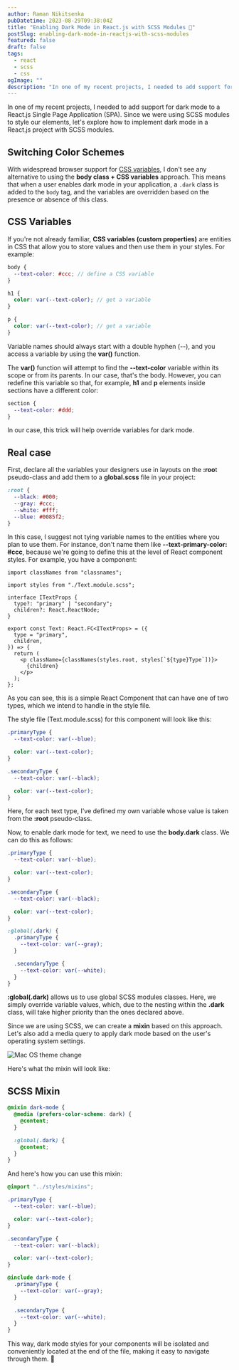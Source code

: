 ```yaml
---
author: Raman Nikitsenka
pubDatetime: 2023-08-29T09:38:04Z
title: "Enabling Dark Mode in React.js with SCSS Modules 🌙"
postSlug: enabling-dark-mode-in-reactjs-with-scss-modules
featured: false
draft: false
tags:
  - react
  - scss
  - css
ogImage: ""
description: "In one of my recent projects, I needed to add support for dark mode to a React.js Single Page Application (SPA). Since we were using SCSS modules to style our elements, let's explore how to implement dark mode in a React.js project with SCSS modules."
---
```


In one of my recent projects, I needed to add support for dark mode to a React.js Single Page Application (SPA). Since we were using SCSS modules to style our elements, let's explore how to implement dark mode in a React.js project with SCSS modules.

## Switching Color Schemes

With widespread browser support for [CSS variables](https://caniuse.com/css-variables), I don't see any alternative to using the **body class + CSS variables** approach. This means that when a user enables dark mode in your application, a `.dark` class is added to the `body` tag, and the variables are overridden based on the presence or absence of this class.

## CSS Variables

If you're not already familiar, **CSS variables (custom properties)** are entities in CSS that allow you to store values and then use them in your styles. For example:

```scss
body {
  --text-color: #ccc; // define a CSS variable
}

h1 {
  color: var(--text-color); // get a variable
}

p {
  color: var(--text-color); // get a variable
}
```

Variable names should always start with a double hyphen (--), and you access a variable by using the **var()** function.

The **var()** function will attempt to find the **--text-color** variable within its scope or from its parents. In our case, that's the body. However, you can redefine this variable so that, for example, **h1** and **p** elements inside sections have a different color:

```scss
section {
  --text-color: #ddd;
}
```

In our case, this trick will help override variables for dark mode.

## Real case

First, declare all the variables your designers use in layouts on the **:roo**t pseudo-class and add them to a **global.scss** file in your project:

```scss
:root {
  --black: #000;
  --gray: #ccc;
  --white: #fff;
  --blue: #0085f2;
}
```

In this case, I suggest not tying variable names to the entities where you plan to use them. For instance, don't name them like **--text-primary-color: #ccc**, because we're going to define this at the level of React component styles. For example, you have a <Text/> component:

```tsx
import classNames from "classnames";

import styles from "./Text.module.scss";

interface ITextProps {
  type?: "primary" | "secondary";
  children?: React.ReactNode;
}

export const Text: React.FC<ITextProps> = ({
  type = "primary",
  children,
}) => {
  return (
    <p className={classNames(styles.root, styles[`${type}Type`])}>
      {children}
    </p>
  );
};
```

As you can see, this is a simple React Component that can have one of two types, which we intend to handle in the style file.

The style file (Text.module.scss) for this component will look like this:

```scss
.primaryType {
  --text-color: var(--blue);

  color: var(--text-color);
}

.secondaryType {
  --text-color: var(--black);

  color: var(--text-color);
}
```

Here, for each text type, I've defined my own variable whose value is taken from the **:root** pseudo-class.

Now, to enable dark mode for text, we need to use the **body.dark** class. We can do this as follows:

```scss
.primaryType {
  --text-color: var(--blue);

  color: var(--text-color);
}

.secondaryType {
  --text-color: var(--black);

  color: var(--text-color);
}

:global(.dark) {
  .primaryType {
    --text-color: var(--gray);
  }

  .secondaryType {
    --text-color: var(--white);
  }
}
```

**:global(.dark)** allows us to use global SCSS modules classes. Here, we simply override variable values, which, due to the nesting within the **.dark** class, will take higher priority than the ones declared above.

Since we are using SCSS, we can create a **mixin** based on this approach. Let's also add a media query to apply dark mode based on the user's operating system settings.

![Mac OS theme change](https://dev-to-uploads.s3.amazonaws.com/uploads/articles/xcrx5cnu3qsq2j1pxml6.png)

Here's what the mixin will look like:

## SCSS Mixin

```scss
@mixin dark-mode {
  @media (prefers-color-scheme: dark) {
    @content;
  }

  :global(.dark) {
    @content;
  }
}
```

And here's how you can use this mixin:

```scss
@import "../styles/mixins";

.primaryType {
  --text-color: var(--blue);

  color: var(--text-color);
}

.secondaryType {
  --text-color: var(--black);

  color: var(--text-color);
}

@include dark-mode {
  .primaryType {
    --text-color: var(--gray);
  }

  .secondaryType {
    --text-color: var(--white);
  }
}
```

This way, dark mode styles for your components will be isolated and conveniently located at the end of the file, making it easy to navigate through them. 🌙
